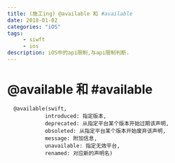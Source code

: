 ```yaml
---
title: (施工ing) @available 和 #available
date: 2018-01-02
categories: "iOS"
tags: 
     - siwft
     - ios
description: iOS中的api限制,与api限制判断.
---
```


# @available 和 #available

```
  @available(swift,
  			introduced: 指定版本,
  			deprecated: 从指定平台某个版本开始过期该声明, 
  			obsoleted: 从指定平台某个版本开始废弃该声明,
            message: 附加信息,
            unavailable: 指定无效平台,
            renamed: 对应新的声明名)
```

